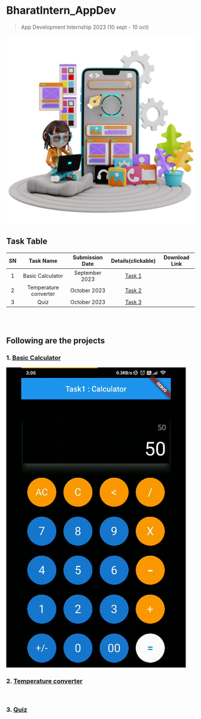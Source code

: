 # BharatIntern_AppDev
>App Development Internship 2023 (10 sept - 10 oct)

![](./ad.png)

## Task Table
| SN | Task Name | Submission Date | Details(clickable) | Download Link |
| :---: | :---: | :---: | :---: | :---: |
| 1 | Basic Calculator | September 2023 | [Task 1](https://github.com/Rahullkumr/BHARATINTERN_APPDEV/tree/main/Task1_Calculator) | |
| 2 | Temperature converter | October 2023 | [Task 2](https://github.com/Rahullkumr/BHARATINTERN_APPDEV/tree/develop/Task2_TemperatureConverter/taapmaan) | |
| 3 | Quiz | October 2023 | [Task 3]() | |
 
<br><br>
## Following are the projects

### 1. [Basic Calculator](https://github.com/Rahullkumr/BHARATINTERN_APPDEV/blob/main/Task1_Calculator/calc.gif)
![](https://github.com/Rahullkumr/BHARATINTERN_APPDEV/blob/main/Task1_Calculator/calc.gif)
<br>

### 2. [Temperature converter]()
<br>

### 3. [Quiz]()
<br>
